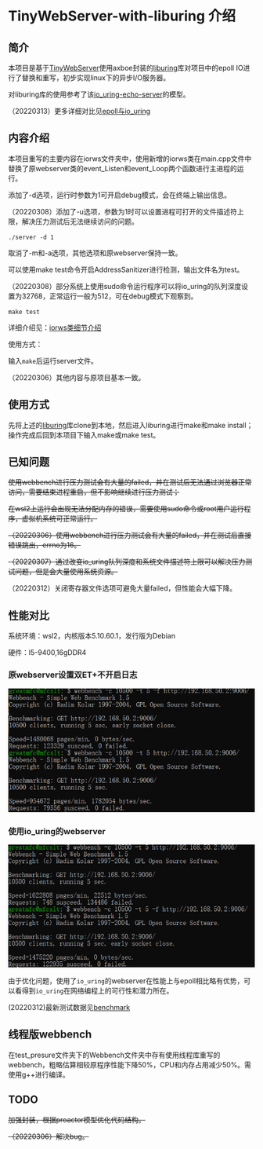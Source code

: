 # TinyWebServer-with-liburing 介绍

## 简介

本项目是基于[TinyWebServer](https://github.com/qinguoyi/TinyWebServer)使用axboe封装的[liburing](https://github.com/axboe/liburing)库对项目中的epoll IO进行了替换和重写，初步实现linux下的异步I/O服务器。

对liburing库的使用参考了该[io_uring-echo-server](https://github.com/frevib/io_uring-echo-server)的模型。

（20220313）更多详细对比见[epoll与io_uring](https://juejin.cn/post/7074212680071905311)

## 内容介绍

本项目重写的主要内容在iorws文件夹中，使用新增的iorws类在main.cpp文件中替换了原webserver类的event_Listen和event_Loop两个函数进行主进程的运行。

添加了-d选项，运行时参数为1可开启debug模式，会在终端上输出信息。

（20220308）添加了-u选项，参数为1时可以设置进程可打开的文件描述符上限，解决压力测试后无法继续访问的问题。

```
./server -d 1
```

取消了-m和-a选项，其他选项和原webserver保持一致。

可以使用make test命令开启AddressSanitizer进行检测，输出文件名为test。

（20220308）部分系统上使用sudo命令运行程序可以将io_uring的队列深度设置为32768，正常运行一般为512，可在debug模式下观察到。

```
make test
```

详细介绍见：[iorws类细节介绍](./iorws/iorws类细节介绍.md)

使用方式：

输入`make`后运行server文件。

（20220306）其他内容与原项目基本一致。

## 使用方式

先将上述的[liburing](https://github.com/axboe/liburing)库clone到本地，然后进入liburing进行make和make install；操作完成后回到本项目下输入make或make test。

## 已知问题

~~使用webbench进行压力测试会有大量的failed，并在测试后无法通过浏览器正常访问，需要结束进程重启，但不影响继续进行压力测试；~~

~~在wsl2上运行会出现无法分配内存的错误，需要使用sudo命令或root用户运行程序，虚拟机系统可正常运行。~~

~~（20220306）使用webbench进行压力测试会有大量的failed，并在测试后直接错误跳出，errno为16。~~

~~（20220307）通过改变io_uring队列深度和系统文件描述符上限可以解决压力测试问题，但是会大量使用系统资源。~~

（20220312）关闭寄存器文件选项可避免大量failed，但性能会大幅下降。

## 性能对比

系统环境：wsl2，内核版本5.10.60.1，发行版为Debian

硬件：I5-9400,16gDDR4

### 原webserver设置双ET+不开启日志

![image-20220202233948107](./root/image-20220202233948107.png)

### 使用io_uring的webserver

![image-20220202232755537](./root/image-20220202232755537.png)

由于优化问题，使用了`io_uring`的webserver在性能上与epoll相比略有优势，可以看得到`io_uring`在网络编程上的可行性和潜力所在。

(20220312)最新测试数据见[benchmark](./benchmark-photo/readme.md)

## 线程版webbench

在test_presure文件夹下的Webbench文件夹中存有使用线程库重写的webbench，粗略估算相较原程序性能下降50%，CPU和内存占用减少50%。需使用g++进行编译。

## TODO

~~加强封装，根据proactor模型优化代码结构。~~

~~（20220306）解决bug。~~
